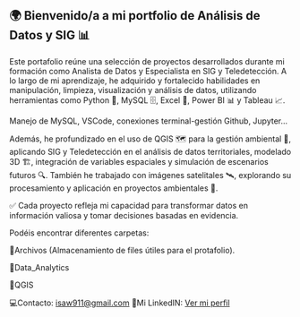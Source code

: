 ## 🌍 Bienvenido/a a mi portfolio de Análisis de Datos y SIG 📊

Este portafolio reúne una selección de proyectos desarrollados durante mi formación como Analista de Datos y Especialista en SIG y Teledetección. A lo largo de mi aprendizaje, he adquirido y fortalecido habilidades en manipulación, limpieza, visualización y análisis de datos, utilizando herramientas como Python 🐍, MySQL 🗄️, Excel 📑, Power BI 📊 y Tableau 📈.

Manejo de MySQL, VSCode, conexiones terminal-gestión Github, Jupyter...

Además, he profundizado en el uso de QGIS 🗺️ para la gestión ambiental 🌱, aplicando SIG y Teledetección en el análisis de datos territoriales, modelado 3D 🏗️, integración de variables espaciales y simulación de escenarios futuros 🔍. También he trabajado con imágenes satelitales 🛰️, explorando su procesamiento y aplicación en proyectos ambientales 🌿.

✅ Cada proyecto refleja mi capacidad para transformar datos en información valiosa y tomar decisiones basadas en evidencia.

Podéis encontrar diferentes carpetas:

📁Archivos (Almacenamiento de files útiles para el protafolio).

📁Data_Analytics

📁QGIS

💻Contacto: isaw911@gmail.com
📌Mi LinkedIN: [Ver mi perfil](https://www.linkedin.com/in/isabel-ma%C3%B1ero-dominguez-222498160/)
